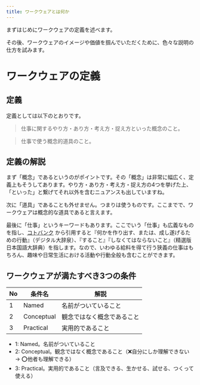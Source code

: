 ```yaml
---
title: ワークウェアとは何か
---
```


まずはじめにワークウェアの定義を述べます。

その後、ワークウェアのイメージや価値を掴んでいただくために、色々な説明の仕方を試みます。

# ワークウェアの定義

## 定義
定義としては以下のとおりです。

> 仕事に関するやり方・あり方・考え方・捉え方といった概念のこと。

> 仕事で使う概念的道具のこと。

## 定義の解説
まず「概念」であるというのがポイントです。その「概念」は非常に幅広く、定義上もそうしてあります。やり方・あり方・考え方・捉え方の4つを挙げた上、「といった」と繋げてそれ以外を含むニュアンスも出していますね。

次に「道具」であることも外せません。つまりは使うものです。ここまでで、ワークウェアは概念的な道具であると言えます。

最後に「仕事」というキーワードもあります。ここでいう「仕事」も広義なものを指し、[コトバンク](https://kotobank.jp/word/%E4%BB%95%E4%BA%8B-73099) から引用すると『何かを作り出す、または、成し遂げるための行動』（デジタル大辞泉）、『すること』『しなくてはならないこと』（精選版 日本国語大辞典）を指します。なので、いわゆる給料を得て行う狭義の仕事はもちろん、趣味や日常生活における活動や行動全般も含むことができます。

## ワークウェアが満たすべき3つの条件

| No | 条件名 | 解説 |
| ---- | ---- | ---- |
| 1 | Named      | 名前がついていること |
| 2 | Conceptual | 観念ではなく概念であること |
| 3 | Practical  | 実用的であること |

- 1: Named。名前がついていること
- 2: Conceptual。観念ではなく概念であること（❌自分にしか理解できない → ⭕他者も理解できる）
- 3: Practical。実用的であること（言及できる、生かせる、試せる、つくって使える）
